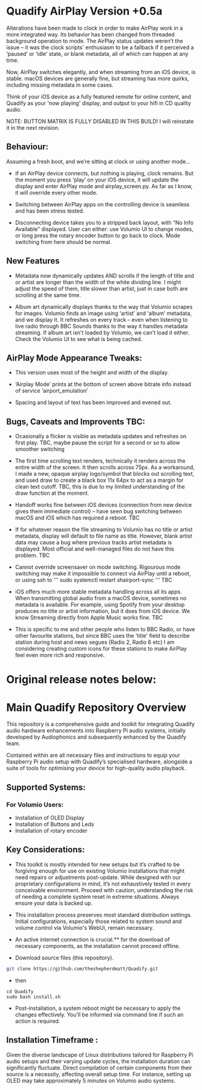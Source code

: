 # Quadify AirPlay Version +0.5a

Alterations have been made to clock in order to make AirPlay work in a more integrated way. Its behavior has been changed from threaded background operation to mode. The AirPlay status updates weren’t the issue – it was the clock scripts' enthusiasm to be a fallback if it perceived a ‘paused’ or ‘idle’ state, or blank metadata, all of which can happen at any time.

Now, AirPlay switches elegantly, and when streaming from an iOS device, is stable. macOS devices are generally fine, but streaming has more quirks, including missing metadata in some cases.

Think of your iOS device as a fully featured remote for online content, and Quadify as your 'now playing' display, and output to your hifi in CD quality audio.

NOTE: BUTTON MATRIX IS FULLY DISABLED IN THIS BUILD! I will reinstate it in the next revision.


## Behaviour: 

Assuming a fresh boot, and we’re sitting at clock or using another mode…

* if an AirPlay device connects, but nothing is playing, clock remains. But the moment you press ‘play’ on your iOS device, it will update the display and enter AirPlay mode and airplay_screen.py. As far as I know, it will override every other mode.

* Switching between AirPlay apps on the controlling device is seamless and has been stress tested.  

* Disconnecting device takes you to a stripped back layout, with “No Info Available” displayed. User can either: use Volumio UI to change modes, or long press the rotary encoder button to go back to clock. Mode switching from here should be normal.

## New Features

* Metadata now dynamically updates AND scrolls if the length of title and or artist are longer than the width of the white dividing line. I might adjust the speed of them, title slower than artist, just in case both are scrolling at the same time.

* Album art dynamically displays thanks to the way that Volumio scrapes for images. Volumio finds an image using ‘artist’ and ‘album’ metadata, and we display it. It refreshes on every track – even when listening to live radio through BBC Sounds thanks to the way it handles metadata streaming. If album art isn't loaded by Volumio, we can't load it either. Check the Volumio UI to see what is being cached.

## AirPlay Mode Appearance Tweaks: 

* This version uses most of the height and width of the display.

* ‘Airplay Mode’ prints at the bottom of screen above bitrate info instead of service ‘airport_emulation’

* Spacing and layout of text has been improved and evened out. 

## Bugs, Caveats and Improvents TBC:

* Ocasionally a flicker is visible as metadata updates and refreshes on first play. TBC, maybe pause the script for a second or so to allow smoother switching

* The first time scrolling text renders, technically it renders across the entire width of the screen. It then scrolls across 75px. As a workaround, I made a new, opaque airplay logo/symbol that blocks out scrolling text, and used draw to create a black box 11x 64px to act as a margin for clean text cutoff. TBC, this is due to my limited understanding of the draw function at the moment.

* Handoff works fine between iOS devices (connection from new device gives them immediate control) – have seen bug switching between macOS and iOS which has required a reboot. TBC

* If for whatever reason the file streaming to Volumio has no title or artist metadata, display will default to file name as title. However, blank artist data may cause a bug where previous tracks artist metadata is displayed. Most official and well-managed files do not have this problem. TBC

* Cannot override screensaver on mode switching. Rigourous mode switching may make it impossible to connect via AirPlay until a reboot, or using ssh to ''' sudo systemctl restart shairport-sync '''
  TBC

* iOS offers much more stable metadata handling across all its apps. When transmitting global audio from a macOS device, sometimes no metadata is available. For example, using Spotify from your desktop produces no title or artist information, but it does from iOS device. We know Streaming directly from Apple Music works fine. TBC

* This is specific to me and other people who listen to BBC Radio, or have other favourite stations, but since BBC uses the 'title' field to describe station during host and news segues (Radio 2, Radio 6 etc) I am considering creating custom icons for these stations to make AirPlay feel even more rich and responsive.

# Original release notes below:

# Main Quadify Repository Overview
This repository is a comprehensive guide and toolkit for integrating Quadify audio hardware enhancements into Raspberry Pi audio systems, initially developed by Audiophonics and subsequently enhanced by the Quadify team.

Contained within are all necessary files and instructions to equip your Raspberry Pi audio setup with Quadify’s specialised hardware, alongside a suite of tools for optimising your device for high-quality audio playback.

## Supported Systems: 
  
### For Volumio Users:
* Installation of OLED Display
* Installation of Buttons and Leds
* Installation of rotary encoder

## Key Considerations:
* This toolkit is mostly intended for new setups but it’s crafted to be forgiving enough for use on existing Volumio installations that might need repairs or adjustments post-update. While designed with our proprietary configurations in mind, it’s not exhaustively tested in every conceivable environment. Proceed with caution, understanding the risk of needing a complete system reset in extreme situations. Always ensure your data is backed up.

* This installation process preserves most standard distribution settings. Initial configurations, especially those related to system sound and volume control via Volumio's WebUi, remain necessary. 

* An active internet connection is crucial.** for the download of necessary components, as the installation cannot proceed offline.

* Download source files (this repository).
```bash
git clone https://github.com/theshepherdmatt/Quadify.git
```

* then
```
cd Quadify
sudo bash install.sh
```

* Post-installation, a system reboot might be necessary to apply the changes effectively. You’ll be informed via command line if such an action is required.

## Installation Timeframe :
Given the diverse landscape of Linux distributions tailored for Raspberry Pi audio setups and their varying update cycles, the installation duration can significantly fluctuate. Direct compilation of certain components from their source is a necessity, affecting overall setup time. For instance, setting up OLED may take approximately 5 minutes on Volumio audio systems.
